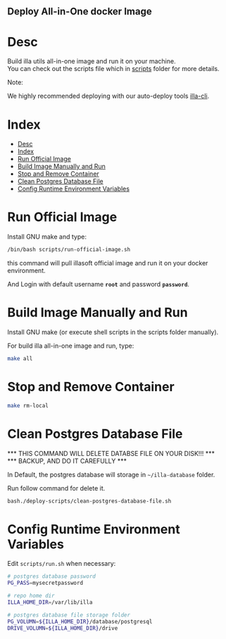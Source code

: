 Deploy All-in-One docker Image
------------------------------


# Desc

Build illa utils all-in-one image and run it on your machine.  
You can check out the scripts file which in [scripts](./scripts/) folder for more details.

Note:

We highly recommended deploying with our auto-deploy tools [illa-cli](https://github.com/illacloud/illa).


# Index

- [Desc](#desc)
- [Index](#index)
- [Run Official Image](#run-official-image)
- [Build Image Manually and Run](#build-image-manually-and-run)
- [Stop and Remove Container](#stop-and-remove-container)
- [Clean Postgres Database File](#clean-postgres-database-file)
- [Config Runtime Environment Variables](#config-runtime-environment-variables)

# Run Official Image

Install GNU make and type: 

```sh
/bin/bash scripts/run-official-image.sh
```

this command will pull illasoft official image and run it on your docker environment.

And Login with default username **```root```** and password **```password```**.

# Build Image Manually and Run



Install GNU make (or execute shell scripts in the scripts folder manually). 

For build illa all-in-one image and run, type:

```sh
make all
```

# Stop and Remove Container


```sh
make rm-local
```


# Clean Postgres Database File

*** THIS COMMAND WILL DELETE DATABSE FILE ON YOUR DISK!!! ***  
*** BACKUP, AND DO IT CAREFULLY ***  

In Default, the postgres database will storage in ```~/illa-database``` folder.

Run follow command for delete it.

```sh
bash./deploy-scripts/clean-postgres-database-file.sh
```


# Config Runtime Environment Variables

Edit ```scripts/run.sh``` when necessary:

```sh
# postgres database password
PG_PASS=mysecretpassword

# repo home dir
ILLA_HOME_DIR=/var/lib/illa

# postgres database file storage folder
PG_VOLUMN=${ILLA_HOME_DIR}/database/postgresql
DRIVE_VOLUMN=${ILLA_HOME_DIR}/drive
```
